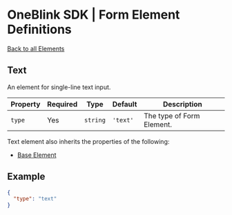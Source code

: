 # OneBlink SDK | Form Element Definitions

[Back to all Elements](../README.md)

## Text

An element for single-line text input.

| Property | Required | Type | Default | Description
|---|---|---|---|---|
| `type` | Yes | `string` | `'text'` | The type of Form Element. |

Text element also inherits the properties of the following:

* [Base Element](./base-element.md)

## Example

```JSON
{
  "type": "text"
}
```

